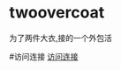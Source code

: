 # twoovercoat
为了两件大衣,接的一个外包活


#访问连接
[访问连接](http://michaeljunlove.github.io/twoovercoat/index.html)
